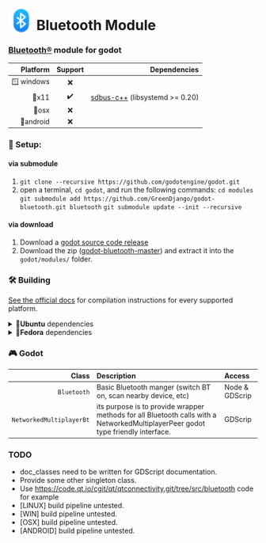 # <img src="icons/icon_bluetooth.svg" alt="GGJ icon" width="50" style="margin-bottom: -6px;"/> Bluetooth Module

### [Bluetooth®](https://www.bluetooth.com) module for godot

|**Platform**|**Support**|**Dependencies**|
|---:|:---:|---:|
|🪟 windows|❌|
|🐧x11|✔️|[sdbus-c++](https://github.com/Kistler-Group/sdbus-cpp) (libsystemd >= 0.20)
|🍎osx|❌|
|📱android|❌|

### 💾 Setup:
#### via submodule
1. `git clone --recursive https://github.com/godotengine/godot.git`
2. open a terminal, `cd godot`, and run the following commands:
`cd modules`
`git submodule add https://github.com/GreenDjango/godot-bluetooth.git bluetooth`
`git submodule update --init --recursive`

#### via download
1. Download a [godot source code release](https://github.com/godotengine/godot/releases)
2. Download the zip ([godot-bluetooth-master](https://github.com/GreenDjango/godot-bluetooth/archive/master.zip)) and extract it into the `godot/modules/` folder.

### 🛠 Building
[See the official docs](https://docs.godotengine.org/en/latest/development/compiling/) for compilation instructions for every supported platform.

<details>
      <summary>🐧<b>Ubuntu</b> dependencies</summary>

      sudo apt install sdbus-c++-dev
</details>
<details>
      <summary>🐧<b>Fedora</b> dependencies</summary>

      sudo dnf install sdbus-cpp-devel
</details>

### 🎮 Godot
|**Class**|**Description**|**Access**|
|---:|:---|:---|
|`Bluetooth`|Basic Bluetooth manger (switch BT on, scan nearby device, etc)|Node & GDScrip
|`NetworkedMultiplayerBt`|its purpose is to provide wrapper methods for all Bluetooth calls with a NetworkedMultiplayerPeer godot type friendly interface.|GDScrip

### TODO
- doc_classes need to be written for GDScript documentation.
- Provide some other singleton class.
- Use https://code.qt.io/cgit/qt/qtconnectivity.git/tree/src/bluetooth code for example
- [LINUX] build pipeline untested.
- [WIN] build pipeline untested.
- [OSX] build pipeline untested.
- [ANDROID] build pipeline untested.